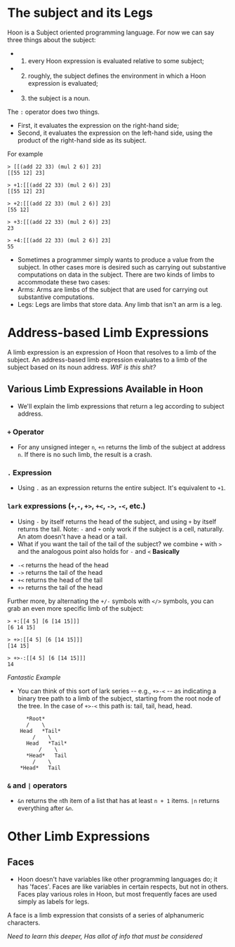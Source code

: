 # The subject and its Legs

Hoon is a Subject oriented programming language. For now we can say three things about the subject:
* 1) every Hoon expression is evaluated relative to some subject;
* 2) roughly, the subject defines the environment in which a Hoon expression is evaluated;
* 3) the subject is a noun.

The `:` operator does two things.
* First, it evaluates the expression on the right-hand side;
* Second, it evaluates the expression on the left-hand side, using the product of the right-hand side as its subject.

For example
```
> [[(add 22 33) (mul 2 6)] 23]
[[55 12] 23]

> +1:[[(add 22 33) (mul 2 6)] 23]
[[55 12] 23]

> +2:[[(add 22 33) (mul 2 6)] 23]
[55 12]

> +3:[[(add 22 33) (mul 2 6)] 23]
23

> +4:[[(add 22 33) (mul 2 6)] 23]
55

```

* Sometimes a programmer simply wants to produce a value from the subject. In other cases more is desired such as  carrying out substantive computations on data in the subject. There are two kinds of limbs to accommodate these two cases:
* Arms: Arms are limbs of the subject that are used for carrying out substantive computations.
* Legs: Legs are limbs that store data. Any limb that isn't an arm is a leg.


# Address-based Limb Expressions

A limb expression is an expression of Hoon that resolves to a limb of the subject. An address-based limb expression evaluates to a limb of the subject based on its noun address. _WtF is this shit?_

## Various Limb Expressions Available in Hoon

* We'll explain the limb expressions that return a leg according to subject address.

### `+` Operator
*  For any unsigned integer `n`, `+n` returns the limb of the subject at address `n`. If there is no such limb, the result is a crash.

### `.` Expression
* Using `.` as an expression returns the entire subject. It's equivalent to `+1`.

### `lark` expressions (`+`,`-`, `+>`, `+<`, `->`, `-<`, etc.)
* Using `-` by itself returns the head of the subject, and using `+` by itself returns the tail. Note: `-` and `+` only work if the subject is a cell, naturally. An atom doesn't have a head or a tail.
* What if you want the tail of the tail of the subject? we combine `+` with `>` and the analogous point also holds for `-` and `<`
**Basically**
- `-<` returns the head of the head
- `->` returns the tail of the head
- `+<` returns the head of the tail
- `+>` returns the tail of the head

Further more, by alternating the `+/-` symbols with `</>` symbols, you can grab an even more specific limb of the subject:

```
> +:[[4 5] [6 [14 15]]]
[6 14 15]

> +>:[[4 5] [6 [14 15]]]
[14 15]

> +>-:[[4 5] [6 [14 15]]]
14
```
_Fantastic Example_
* You can think of this sort of lark series -- e.g., `+>-<` -- as indicating a binary tree path to a limb of the subject, starting from the root node of the tree. In the case of `+>-<` this path is: tail, tail, head, head.

```
      *Root*
      /    \
    Head   *Tail*
        /    \
      Head   *Tail*
          /    \
      *Head*   Tail
        /    \
    *Head*   Tail

```

### `&` and `|` operators
* `&n` returns the `n`th item of a list that has at least `n + 1` items. `|n` returns everything after `&n`.

# Other Limb Expressions

## Faces
* Hoon doesn't have variables like other programming languages do; it has 'faces'. Faces are like variables in certain respects, but not in others. Faces play various roles in Hoon, but most frequently faces are used simply as labels for legs.

A face is a limb expression that consists of a series of alphanumeric characters.

_Need to learn this deeper, Has allot of info that must be considered_
